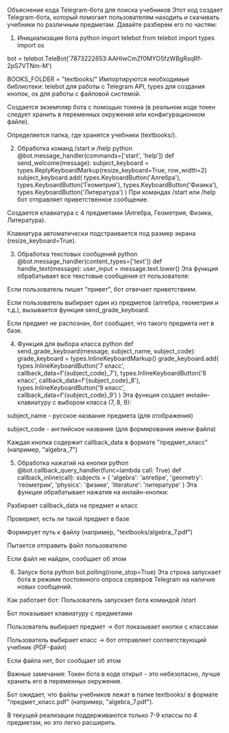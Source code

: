 Объяснение кода Telegram-бота для поиска учебников
Этот код создает Telegram-бота, который помогает пользователям находить и скачивать учебники по различным предметам. Давайте разберем его по частям:

1. Инициализация бота
python
import telebot
from telebot import types
import os

bot = telebot.TeleBot('7873222653:AAHIwCmZf0MYO5fzWBgRsqRf-2pS7VTNm-M')

BOOKS_FOLDER = "textbooks/"
Импортируются необходимые библиотеки: telebot для работы с Telegram API, types для создания кнопок, os для работы с файловой системой.

Создается экземпляр бота с помощью токена (в реальном коде токен следует хранить в переменных окружения или конфигурационном файле).

Определяется папка, где хранятся учебники (textbooks/).

2. Обработка команд /start и /help
python
@bot.message_handler(commands=['start', 'help'])
def send_welcome(message):
    subject_keyboard = types.ReplyKeyboardMarkup(resize_keyboard=True, row_width=2)
    subject_keyboard.add(
        types.KeyboardButton('Алгебра'),
        types.KeyboardButton('Геометрия'),
        types.KeyboardButton('Физика'),
        types.KeyboardButton('Литература')
    )
При командах /start или /help бот отправляет приветственное сообщение.

Создается клавиатура с 4 предметами (Алгебра, Геометрия, Физика, Литература).

Клавиатура автоматически подстраивается под размер экрана (resize_keyboard=True).

3. Обработка текстовых сообщений
python
@bot.message_handler(content_types=['text'])
def handle_text(message):
    user_input = message.text.lower()
Эта функция обрабатывает все текстовые сообщения от пользователя:

Если пользователь пишет "привет", бот отвечает приветствием.

Если пользователь выбирает один из предметов (алгебра, геометрия и т.д.), вызывается функция send_grade_keyboard.

Если предмет не распознан, бот сообщает, что такого предмета нет в базе.

4. Функция для выбора класса
python
def send_grade_keyboard(message, subject_name, subject_code):
    grade_keyboard = types.InlineKeyboardMarkup()
    grade_keyboard.add(
        types.InlineKeyboardButton('7 класс', callback_data=f'{subject_code}_7'),
        types.InlineKeyboardButton('8 класс', callback_data=f'{subject_code}_8'),
        types.InlineKeyboardButton('9 класс', callback_data=f'{subject_code}_9')
    )
Эта функция создает инлайн-клавиатуру с выбором класса (7, 8, 9):

subject_name - русское название предмета (для отображения)

subject_code - английское название (для формирования имени файла)

Каждая кнопка содержит callback_data в формате "предмет_класс" (например, "algebra_7")

5. Обработка нажатий на кнопки
python
@bot.callback_query_handler(func=lambda call: True)
def callback_inline(call):
    subjects = {
        'algebra': 'алгебре',
        'geometry': 'геометрии',
        'physics': 'физике',
        'literature': 'литературе'
    }
Эта функция обрабатывает нажатия на инлайн-кнопки:

Разбирает callback_data на предмет и класс

Проверяет, есть ли такой предмет в базе

Формирует путь к файлу (например, "textbooks/algebra_7.pdf")

Пытается отправить файл пользователю

Если файл не найден, сообщает об этом

6. Запуск бота
python
bot.polling(none_stop=True)
Эта строка запускает бота в режиме постоянного опроса серверов Telegram на наличие новых сообщений.

Как работает бот:
Пользователь запускает бота командой /start

Бот показывает клавиатуру с предметами

Пользователь выбирает предмет → бот показывает кнопки с классами

Пользователь выбирает класс → бот отправляет соответствующий учебник (PDF-файл)

Если файла нет, бот сообщает об этом

Важные замечания:
Токен бота в коде открыт - это небезопасно, лучше хранить его в переменных окружения.

Бот ожидает, что файлы учебников лежат в папке textbooks/ в формате "предмет_класс.pdf" (например, "algebra_7.pdf").

В текущей реализации поддерживаются только 7-9 классы по 4 предметам, но это легко расширить.
